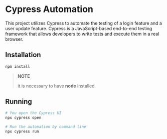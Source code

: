 # Cypress Automation

This project utilizes Cypress to automate the testing of a login feature and a user update feature. 
Cypress is a JavaScript-based end-to-end testing framework that allows developers to write tests and execute them in a real browser.

## Installation
```bash
npm install
```

> **NOTE**
>
> it is necessary to have **node** installed

## Running
```bash
# You open the Cypress UI
npx cypress open

# Run the automation by command line
npx cypress run

```
